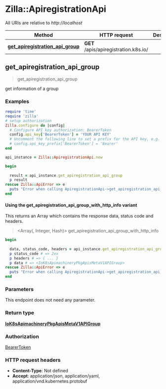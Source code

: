 # Zilla::ApiregistrationApi

All URIs are relative to *http://localhost*

| Method | HTTP request | Description |
| ------ | ------------ | ----------- |
| [**get_apiregistration_api_group**](ApiregistrationApi.md#get_apiregistration_api_group) | **GET** /apis/apiregistration.k8s.io/ |  |


## get_apiregistration_api_group

> <IoK8sApimachineryPkgApisMetaV1APIGroup> get_apiregistration_api_group



get information of a group

### Examples

```ruby
require 'time'
require 'zilla'
# setup authorization
Zilla.configure do |config|
  # Configure API key authorization: BearerToken
  config.api_key['BearerToken'] = 'YOUR API KEY'
  # Uncomment the following line to set a prefix for the API key, e.g. 'Bearer' (defaults to nil)
  # config.api_key_prefix['BearerToken'] = 'Bearer'
end

api_instance = Zilla::ApiregistrationApi.new

begin
  
  result = api_instance.get_apiregistration_api_group
  p result
rescue Zilla::ApiError => e
  puts "Error when calling ApiregistrationApi->get_apiregistration_api_group: #{e}"
end
```

#### Using the get_apiregistration_api_group_with_http_info variant

This returns an Array which contains the response data, status code and headers.

> <Array(<IoK8sApimachineryPkgApisMetaV1APIGroup>, Integer, Hash)> get_apiregistration_api_group_with_http_info

```ruby
begin
  
  data, status_code, headers = api_instance.get_apiregistration_api_group_with_http_info
  p status_code # => 2xx
  p headers # => { ... }
  p data # => <IoK8sApimachineryPkgApisMetaV1APIGroup>
rescue Zilla::ApiError => e
  puts "Error when calling ApiregistrationApi->get_apiregistration_api_group_with_http_info: #{e}"
end
```

### Parameters

This endpoint does not need any parameter.

### Return type

[**IoK8sApimachineryPkgApisMetaV1APIGroup**](IoK8sApimachineryPkgApisMetaV1APIGroup.md)

### Authorization

[BearerToken](../README.md#BearerToken)

### HTTP request headers

- **Content-Type**: Not defined
- **Accept**: application/json, application/yaml, application/vnd.kubernetes.protobuf

